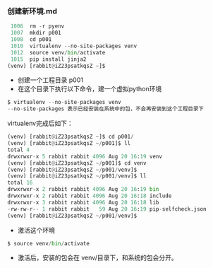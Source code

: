 ### 创建新环境.md

```python
 1006  rm -r pyenv
 1007  mkdir p001
 1008  cd p001
 1010  virtualenv --no-site-packages venv
 1012  source venv/bin/activate
 1015  pip install jinja2
(venv) [rabbit@iZ23psatkqsZ ~]$ 
```
* 创建一个工程目录 p001
* 在这个目录下执行以下命令，建一个虚拟python环境
```python
$ virtualenv --no-site-packages venv
--no-site-packages 表示已经安装在系统中的包，不会再安装到这个工程目录下
```
virtualenv完成后如下：
```python
(venv) [rabbit@iZ23psatkqsZ ~]$ cd p001/
(venv) [rabbit@iZ23psatkqsZ ~/p001]$ ll
total 4
drwxrwxr-x 5 rabbit rabbit 4096 Aug 20 16:19 venv
(venv) [rabbit@iZ23psatkqsZ ~/p001]$ cd venv
(venv) [rabbit@iZ23psatkqsZ ~/p001/venv]$ 
(venv) [rabbit@iZ23psatkqsZ ~/p001/venv]$ ll
total 16
drwxrwxr-x 2 rabbit rabbit 4096 Aug 20 16:19 bin
drwxrwxr-x 2 rabbit rabbit 4096 Aug 20 16:18 include
drwxrwxr-x 3 rabbit rabbit 4096 Aug 20 16:18 lib
-rw-rw-r-- 1 rabbit rabbit   59 Aug 20 16:19 pip-selfcheck.json
(venv) [rabbit@iZ23psatkqsZ ~/p001/venv]$ 
```
* 激活这个环境
```python
$ source venv/bin/activate
```
* 激活后，安装的包会在 venv/目录下，和系统的包会分开。

